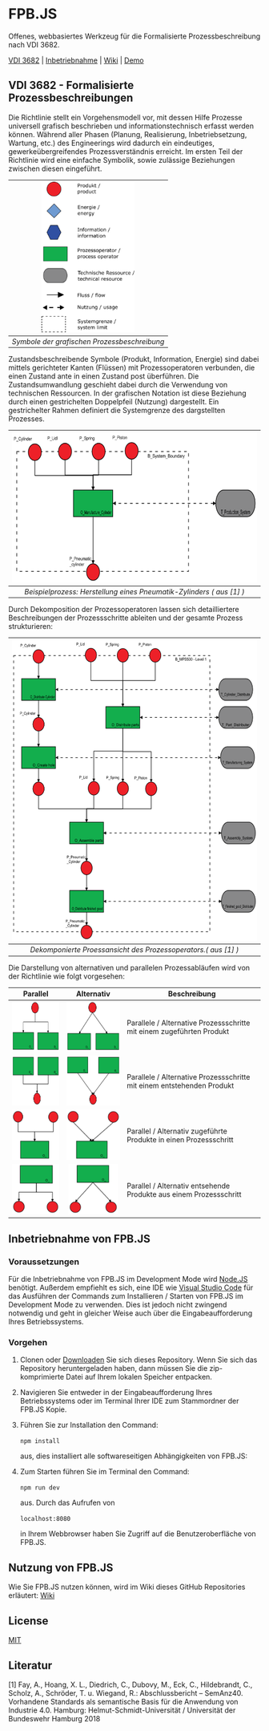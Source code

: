 # FPB.JS

Offenes, webbasiertes Werkzeug für die Formalisierte Prozessbeschreibung nach VDI 3682.

[VDI 3682](#vdi-3682---formalisierte-prozessbeschreibungen) | [Inbetriebnahme](#inbetriebnahme-von-fpbjs) | [Wiki](https://github.com/HamiedNabizada/FPB.JS/wiki) | [Demo](http://demo.fpbjs.net/)

## VDI 3682 - Formalisierte Prozessbeschreibungen

Die Richtlinie stellt ein Vorgehensmodell vor, mit dessen Hilfe Prozesse universell grafisch beschrieben und informationstechnisch erfasst werden können. Während aller Phasen (Planung, Realisierung, Inbetriebsetzung, Wartung, etc.) des Engineerings wird dadurch ein eindeutiges, gewerkeübergreifendes Prozessverständnis erreicht.
Im ersten Teil der Richtlinie wird eine einfache Symbolik, sowie zulässige Beziehungen zwischen diesen eingeführt. 
 
| <img src="./docs/images/0_Symbole.png" height="300" />| 
|:--:|
| *Symbole der grafischen Prozessbeschreibung* |

Zustandsbeschreibende Symbole (Produkt, Information, Energie) sind dabei mittels gerichteter Kanten (Flüssen) mit Prozessoperatoren verbunden, die einen Zustand ante in einen Zustand post überführen. Die Zustandsumwandlung geschieht dabei durch die Verwendung von technischen Ressourcen. In der grafischen Notation ist diese Beziehung durch einen gestrichelten Doppelpfeil (Nutzung) dargestellt. Ein gestrichelter Rahmen definiert die Systemgrenze des dargstellten Prozesses. 


| <img src="./docs/images/1_Prozess.png" height="300" /> |
|:--:|
| *Beispielprozess: Herstellung eines Pneumatik-Zylinders ( aus [1] )* | 

Durch Dekomposition der Prozessoperatoren lassen sich detailliertere Beschreibungen der Prozessschritte ableiten und der gesamte Prozess strukturieren:

| <img src="./docs/images/2_ProzessDecomposed.png" height="600" /> |
|:--:|
| *Dekomponierte Proessansicht des Prozessoperators.( aus [1] )* | 

Die Darstellung von alternativen und parallelen Prozessabläufen wird von der Richtlinie wie folgt vorgesehen:

| Parallel   |      Alternativ      |  Beschreibung |
|:----------:|:-------------:|------|
| <img src="./docs/images/3_parallel1.png" height="100" /> | <img src="./docs/images/4_alternativ3.png" height="100" /> | Parallele / Alternative Prozessschritte mit einem zugeführten Produkt |
| <img src="./docs/images/3_parallel2.png" height="100" />| <img src="./docs/images/4_alternativ4.png" height="100" /> | Parallele / Alternative Prozessschritte mit einem entstehenden Produkt |
| <img src="./docs/images/3_parallel3.png" height="100" /> | <img src="./docs/images/4_alternativ1.png" height="100" /> | Parallel / Alternativ zugeführte Produkte in einen Prozessschritt |
| <img src="./docs/images/3_parallel4.png" height="100" />  | <img src="./docs/images/4_alternativ2.png" height="100" /> | Parallel / Alternativ entsehende Produkte aus einem Prozessschritt | 


## Inbetriebnahme von FPB.JS

### Voraussetzungen

Für die Inbetriebnahme von FPB.JS im Development Mode wird
[Node.JS](https://nodejs.org/en/) benötigt. Außerdem empfiehlt es sich, eine IDE wie [Visual Studio Code](https://code.visualstudio.com/) für das Ausführen der Commands zum Installieren / Starten von FPB.JS im Development Mode zu verwenden. Dies ist jedoch nicht zwingend notwendig und geht in gleicher Weise auch über die Eingabeaufforderung Ihres Betriebssystems.

### Vorgehen
1) Clonen oder [Downloaden](https://github.com/HamiedNabizada/FPBJS/archive/master.zip) Sie sich dieses Repository. Wenn Sie sich das Repository heruntergeladen haben, dann müssen Sie die zip-komprimierte Datei auf Ihrem lokalen Speicher entpacken.  
2) Navigieren Sie entweder in der Eingabeaufforderung Ihres Betriebssystems oder im Terminal Ihrer IDE zum Stammordner der FPB.JS Kopie.
3) Führen Sie zur Installation den Command:

   `npm install`
   
   aus, dies installiert alle softwareseitigen Abhängigkeiten von FPB.JS: 
4) Zum Starten führen Sie im Terminal den Command:

   `npm run dev`  
   
   aus. Durch das Aufrufen von 
   
   `localhost:8080` 
   
   in Ihrem Webbrowser haben Sie Zugriff auf die Benutzeroberfläche von FPB.JS.
   
## Nutzung von FPB.JS
Wie Sie FPB.JS nutzen können, wird im Wiki dieses GitHub Repositories erläutert:
[Wiki](https://github.com/HamiedNabizada/FPBJS-Prerelease/wiki/Quickstart)

## License
[MIT](https://raw.githubusercontent.com/HamiedNabizada/FPB.JS/master/LICENSE)

## Literatur
[1] Fay, A., Hoang, X. L., Diedrich, C., Dubovy, M., Eck, C., Hildebrandt, C., Scholz, A., Schröder, T. u. Wiegand, R.: Abschlussbericht – SemAnz40. Vorhandene Standards als semantische Basis für die Anwendung von Industrie 4.0. Hamburg: Helmut-Schmidt-Universität / Universität der Bundeswehr Hamburg 2018
